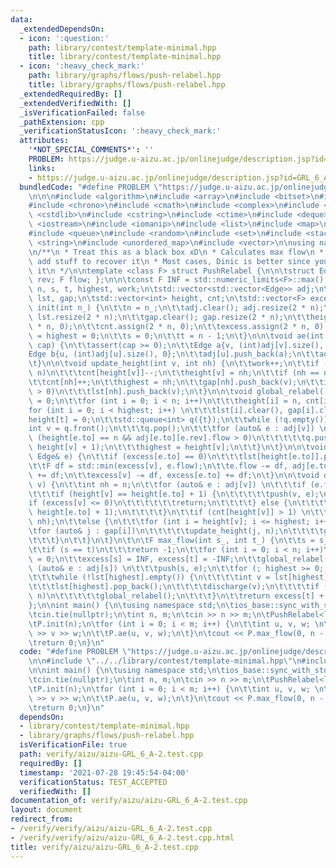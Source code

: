 ```yaml
---
data:
  _extendedDependsOn:
  - icon: ':question:'
    path: library/contest/template-minimal.hpp
    title: library/contest/template-minimal.hpp
  - icon: ':heavy_check_mark:'
    path: library/graphs/flows/push-relabel.hpp
    title: library/graphs/flows/push-relabel.hpp
  _extendedRequiredBy: []
  _extendedVerifiedWith: []
  _isVerificationFailed: false
  _pathExtension: cpp
  _verificationStatusIcon: ':heavy_check_mark:'
  attributes:
    '*NOT_SPECIAL_COMMENTS*': ''
    PROBLEM: https://judge.u-aizu.ac.jp/onlinejudge/description.jsp?id=GRL_6_A
    links:
    - https://judge.u-aizu.ac.jp/onlinejudge/description.jsp?id=GRL_6_A
  bundledCode: "#define PROBLEM \"https://judge.u-aizu.ac.jp/onlinejudge/description.jsp?id=GRL_6_A\"\
    \n\n\n#include <algorithm>\n#include <array>\n#include <bitset>\n#include <cassert>\n\
    #include <chrono>\n#include <cmath>\n#include <complex>\n#include <cstdio>\n#include\
    \ <cstdlib>\n#include <cstring>\n#include <ctime>\n#include <deque>\n#include\
    \ <iostream>\n#include <iomanip>\n#include <list>\n#include <map>\n#include <numeric>\n\
    #include <queue>\n#include <random>\n#include <set>\n#include <stack>\n#include\
    \ <string>\n#include <unordered_map>\n#include <vector>\n\nusing namespace std;\n\
    \n/**\n * Treat this as a black box xD\n * Calculates max flow\n * You can probably\
    \ add stuff to recover it\n * Most cases, Dinic is better since you understand\
    \ it\n */\n\ntemplate <class F> struct PushRelabel {\n\n\tstruct Edge { int to,\
    \ rev; F flow; };\n\n\tconst F INF = std::numeric_limits<F>::max();  \n\n\tint\
    \ n, s, t, highest, work;\n\tstd::vector<std::vector<Edge>> adj;\n\tstd::vector<std::vector<int>>\
    \ lst, gap;\n\tstd::vector<int> height, cnt;\n\tstd::vector<F> excess;\n\n\tvoid\
    \ init(int n_) {\n\t\tn = n_;\n\t\tadj.clear(); adj.resize(2 * n);\n\t\tlst.clear();\
    \ lst.resize(2 * n);\n\t\tgap.clear(); gap.resize(2 * n);\n\t\theight.assign(2\
    \ * n, 0);\n\t\tcnt.assign(2 * n, 0);\n\t\texcess.assign(2 * n, 0);\n\t\twork\
    \ = highest = 0;\n\t\ts = 0;\n\t\tt = n - 1;\n\t}\n\n\tvoid ae(int u, int v, F\
    \ cap) {\n\t\tassert(cap >= 0);\n\t\tEdge a{v, (int)adj[v].size(), cap};\n\t\t\
    Edge b{u, (int)adj[u].size(), 0};\n\t\tadj[u].push_back(a);\n\t\tadj[v].push_back(b);\n\
    \t}\n\n\tvoid update_height(int v, int nh) {\n\t\twork++;\n\t\tif (height[v] !=\
    \ n)\n\t\t\tcnt[height[v]]--;\n\t\theight[v] = nh;\n\t\tif (nh == n)\n\t\t\treturn;\n\
    \t\tcnt[nh]++;\n\t\thighest = nh;\n\t\tgap[nh].push_back(v);\n\t\tif (excess[v]\
    \ > 0)\n\t\t\tlst[nh].push_back(v);\n\t}\n\n\tvoid global_relabel() {\n\t\twork\
    \ = 0;\n\t\tfor (int i = 0; i < n; i++)\n\t\t\theight[i] = n, cnt[i] = 0;\n\t\t\
    for (int i = 0; i < highest; i++) \n\t\t\tlst[i].clear(), gap[i].clear();\n\t\t\
    height[t] = 0;\n\t\tstd::queue<int> q({t});\n\t\twhile (!q.empty()) {\n\t\t\t\
    int v = q.front();\n\t\t\tq.pop();\n\t\t\tfor (auto& e : adj[v]) \n\t\t\t\tif\
    \ (height[e.to] == n && adj[e.to][e.rev].flow > 0)\n\t\t\t\t\tq.push(e.to), update_height(e.to,\
    \ height[v] + 1);\n\t\t\thighest = height[v];\n\t\t}\n\t}\n\n\tvoid push(int v,\
    \ Edge& e) {\n\t\tif (excess[e.to] == 0)\n\t\t\tlst[height[e.to]].push_back(e.to);\n\
    \t\tF df = std::min(excess[v], e.flow);\n\t\te.flow -= df, adj[e.to][e.rev].flow\
    \ += df;\n\t\texcess[v] -= df, excess[e.to] += df;\n\t}\n\n\tvoid discharge(int\
    \ v) {\n\t\tint nh = n;\n\t\tfor (auto& e : adj[v]) \n\t\t\tif (e.flow > 0)\n\t\
    \t\t\tif (height[v] == height[e.to] + 1) {\n\t\t\t\t\tpush(v, e);\n\t\t\t\t\t\
    if (excess[v] <= 0)\n\t\t\t\t\t\treturn;\n\t\t\t\t} else {\n\t\t\t\t\tnh = std::min(nh,\
    \ height[e.to] + 1);\n\t\t\t\t}\n\t\tif (cnt[height[v]] > 1) \n\t\t\tupdate_height(v,\
    \ nh);\n\t\telse {\n\t\t\tfor (int i = height[v]; i <= highest; i++) {\n\t\t\t\
    \tfor (auto& j : gap[i])\n\t\t\t\t\tupdate_height(j, n);\n\t\t\t\tgap[i].clear();\n\
    \t\t\t}\n\t\t}\n\t}\n\t\n\tF max_flow(int s_, int t_) {\n\t\ts = s_, t = t_;\n\
    \t\tif (s == t)\n\t\t\treturn -1;\n\t\tfor (int i = 0; i < n; i++)\n\t\t\texcess[i]\
    \ = 0;\n\t\texcess[s] = INF, excess[t] = -INF;\n\t\tglobal_relabel();\n\t\tfor\
    \ (auto& e : adj[s]) \n\t\t\tpush(s, e);\n\t\tfor (; highest >= 0; highest--)\n\
    \t\t\twhile (!lst[highest].empty()) {\n\t\t\t\tint v = lst[highest].back();\n\t\
    \t\t\tlst[highest].pop_back();\n\t\t\t\tdischarge(v);\n\t\t\t\tif (work > 4 *\
    \ n)\n\t\t\t\t\tglobal_relabel();\n\t\t\t}\n\t\treturn excess[t] + INF;\n\t}\n\
    };\n\nint main() {\n\tusing namespace std;\n\tios_base::sync_with_stdio(false);\n\
    \tcin.tie(nullptr);\n\tint n, m;\n\tcin >> n >> m;\n\tPushRelabel<long long> P;\n\
    \tP.init(n);\n\tfor (int i = 0; i < m; i++) {\n\t\tint u, v, w; \n\t\tcin >> u\
    \ >> v >> w;\n\t\tP.ae(u, v, w);\n\t}\n\tcout << P.max_flow(0, n - 1) << '\\n';\n\
    \treturn 0;\n}\n"
  code: "#define PROBLEM \"https://judge.u-aizu.ac.jp/onlinejudge/description.jsp?id=GRL_6_A\"\
    \n\n#include \"../../library/contest/template-minimal.hpp\"\n#include \"../../library/graphs/flows/push-relabel.hpp\"\
    \n\nint main() {\n\tusing namespace std;\n\tios_base::sync_with_stdio(false);\n\
    \tcin.tie(nullptr);\n\tint n, m;\n\tcin >> n >> m;\n\tPushRelabel<long long> P;\n\
    \tP.init(n);\n\tfor (int i = 0; i < m; i++) {\n\t\tint u, v, w; \n\t\tcin >> u\
    \ >> v >> w;\n\t\tP.ae(u, v, w);\n\t}\n\tcout << P.max_flow(0, n - 1) << '\\n';\n\
    \treturn 0;\n}\n"
  dependsOn:
  - library/contest/template-minimal.hpp
  - library/graphs/flows/push-relabel.hpp
  isVerificationFile: true
  path: verify/aizu/aizu-GRL_6_A-2.test.cpp
  requiredBy: []
  timestamp: '2021-07-28 19:45:54-04:00'
  verificationStatus: TEST_ACCEPTED
  verifiedWith: []
documentation_of: verify/aizu/aizu-GRL_6_A-2.test.cpp
layout: document
redirect_from:
- /verify/verify/aizu/aizu-GRL_6_A-2.test.cpp
- /verify/verify/aizu/aizu-GRL_6_A-2.test.cpp.html
title: verify/aizu/aizu-GRL_6_A-2.test.cpp
---
```

